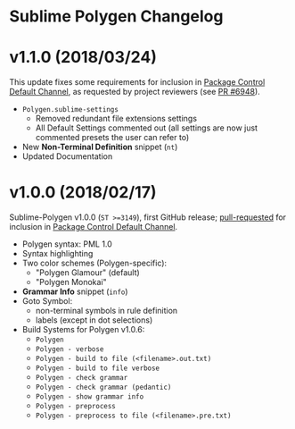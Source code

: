 # Sublime Polygen Changelog

# v1.1.0 (2018/03/24)

This update fixes some requirements for inclusion in [Package Control Default Channel], as requested by project reviewers (see [PR #6948]).

- `Polygen.sublime-settings`
    + Removed redundant file extensions settings
    + All Default Settings commented out (all settings are now just commented presets the user can refer to)
- New __Non-Terminal Definition__ snippet (`nt`)
- Updated Documentation


[fix some issues]: https://github.com/wbond/package_control_channel/pull/6948#issuecomment-374080071

# v1.0.0 (2018/02/17)

Sublime-Polygen v1.0.0 (`ST >=3149`), first GitHub release; [pull-requested] for inclusion in [Package Control Default Channel].

- Polygen syntax: PML 1.0
- Syntax highlighting
- Two color schemes (Polygen-specific):
    + "Polygen Glamour" (default)
    + "Polygen Monokai"
- __Grammar Info__ snippet (`info`)
- Goto Symbol:
    + non-terminal symbols in rule definition
    + labels (except in dot selections)
- Build Systems for Polygen v1.0.6:
    + `Polygen`
    + `Polygen - verbose`
    + `Polygen - build to file (<filename>.out.txt)`
    + `Polygen - build to file verbose`
    + `Polygen - check grammar`
    + `Polygen - check grammar (pedantic)`
    + `Polygen - show grammar info`
    + `Polygen - preprocess`
    + `Polygen - preprocess to file (<filename>.pre.txt)`


[Package Control Default Channel]: https://github.com/wbond/package_control_channel

[pull-requested]: https://github.com/wbond/package_control_channel/pull/6948

[PR #6948]: https://github.com/wbond/package_control_channel/pull/6948
